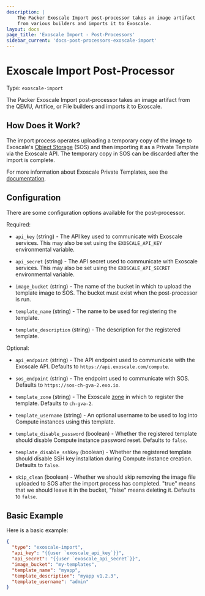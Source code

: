 ```yaml
---
description: |
    The Packer Exoscale Import post-processor takes an image artifact
    from various builders and imports it to Exoscale.
layout: docs
page_title: 'Exoscale Import - Post-Processors'
sidebar_current: 'docs-post-processors-exoscale-import'
---
```


# Exoscale Import Post-Processor

Type: `exoscale-import`

The Packer Exoscale Import post-processor takes an image artifact from
the QEMU, Artifice, or File builders and imports it to Exoscale.

## How Does it Work?

The import process operates uploading a temporary copy of the image to
Exoscale's [Object Storage](https://www.exoscale.com/object-storage/) (SOS)
and then importing it as a Private Template via the Exoscale API. The
temporary copy in SOS can be discarded after the import is complete.

For more information about Exoscale Private Templates, see the
[documentation](https://community.exoscale.com/documentation/compute/private-templates/).

## Configuration

There are some configuration options available for the post-processor.

Required:

-   `api_key` (string) - The API key used to communicate with Exoscale
    services. This may also be set using the `EXOSCALE_API_KEY` environmental
    variable.

-   `api_secret` (string) - The API secret used to communicate with Exoscale
    services. This may also be set using the `EXOSCALE_API_SECRET`
    environmental variable.

-   `image_bucket` (string) - The name of the bucket in which to upload the
    template image to SOS. The bucket must exist when the post-processor is
    run.

-   `template_name` (string) - The name to be used for registering the template.

-   `template_description` (string) - The description for the registered template.

Optional:

-   `api_endpoint` (string) - The API endpoint used to communicate with the
    Exoscale API. Defaults to `https://api.exoscale.com/compute`.

-   `sos_endpoint` (string) - The endpoint used to communicate with SOS.
    Defaults to `https://sos-ch-gva-2.exo.io`.

-   `template_zone` (string) - The Exoscale [zone](https://www.exoscale.com/datacenters/)
    in which to register the template. Defaults to `ch-gva-2`.

-   `template_username` (string) - An optional username to be used to log into
    Compute instances using this template.

-   `template_disable_password` (boolean) - Whether the registered template
    should disable Compute instance password reset. Defaults to `false`.

-   `template_disable_sshkey` (boolean) - Whether the registered template
    should disable SSH key installation during Compute instance creation.
    Defaults to `false`.

-   `skip_clean` (boolean) - Whether we should skip removing the image file
    uploaded to SOS after the import process has completed. "true" means that
    we should leave it in the bucket, "false" means deleting it.
    Defaults to `false`.

## Basic Example

Here is a basic example:

``` json
{
  "type": "exoscale-import",
  "api_key": "{{user `exoscale_api_key`}}",
  "api_secret": "{{user `exoscale_api_secret`}}",
  "image_bucket": "my-templates",
  "template_name": "myapp",
  "template_description": "myapp v1.2.3",
  "template_username": "admin"
}
```
